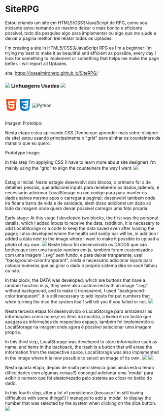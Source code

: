 # SiteRPG
Estou criando um site em HTML5/CSS3/JavaScript de RPG, como sou iniciante estou tentando ao maximo deixar o mais bonito e eficiente possivel, todo dia pesquiso algo para implementar ou algo que me ajude a deixar a pagina melhor. Irei relatar todos os Uptades.

I'm creating a site in HTML5/CSS3/JavaScript RPG as I'm a beginner I'm trying my best to make it as beautiful and efficient as possible, every day I look for something to implement or something that helps me make the page better. I will report all Uptades.

site: https://josealmironeto.github.io/SiteRPG/

### <img src="https://media4.giphy.com/media/Kfl09udXYhbjajJwEt/giphy.gif" width="45"> Linhuagens Usadas <img src="https://media4.giphy.com/media/Kfl09udXYhbjajJwEt/giphy.gif" width="45">   
</div>
  <div style="display: inline_block"><br>
  <img align="center" alt="HTML" height="40" width="40" src="https://raw.githubusercontent.com/devicons/devicon/master/icons/html5/html5-original.svg">
  <img align="center" alt="CSS" height="40" width="40" src="https://raw.githubusercontent.com/devicons/devicon/master/icons/css3/css3-original.svg">
  <img align="center" alt="Python" height="40" width="40" src="https://user-images.githubusercontent.com/97368866/149786904-6491de9e-be69-40b7-be48-e135d5ae92cf.png">
  
##
  Imagem Prototipo:
  
  Nesta etapa estou aplicando CSS (Tenho que aprender mais sobre disigner de site) estou usando principalmente o "grid" para alinhar os counteiners da manaira que eu quero.

  Prototype Image:
  
  In this step I'm applying CSS (I have to learn more about site designer) I'm mainly using the "grid" to align the counteiners the way I want.
  <img src="https://user-images.githubusercontent.com/97368866/149789289-baed8361-448f-4b78-8b97-20bf9973f4a9.png">
##
  Estagio Inicial:
  Neste estagio desenvolvi dois blocos, o primeiro foi o de detalhes pessois, que adicionei inputs para receberem os dados,(adendo, é necessario adicionar LocalStorage ou um codigo para para manter os dados salvos mesmo apos o carregar a pagina); desenvolvi tambem onde ira ficar a barra de vida e de sanidade, alem disso adicionei um dado ao lado da imagem onde quero deixar possivel carregar uma foto propria.
  
  Early stage:
  At this stage I developed two blocks, the first was the personal details, which I added inputs to receive the data, (addition, it is necessary to add LocalStorage or a code to keep the data saved even after loading the page); I also developed where the health and sanity bar will be, in addition I added a data next to the image where I want to make it possible to upload a photo of my own.
  <img src="https://user-images.githubusercontent.com/97368866/150002678-d3e0fe01-625f-478f-a208-e0a1839e6c9a.png">
   Neste bloco foi desenvolvido os DADOS que são botões que tem uma função random em js, também foram customizados com uma imagem ".svg" sem fundo, e para deixar tranparente, usei "background-color:tranparant", ainda é necessario adicionar inputs para colocar numeros que ao girar o dado o proprio sistema dira se você falhou ou não.
  
  In this block, the DATA was developed, which are buttons that have a random function in js, they were also customized with an image ".svg" without background, and to make it transparent, I used "background-color:tranparant", it is still necessary to add inputs for put numbers that when turning the dice the system itself will tell you if you failed or not.
  <img src="https://user-images.githubusercontent.com/97368866/150002681-25e70c28-9937-4c1c-8ba2-509723d968f4.png">
  
  Nesta terceira etapa foi desenvolvido o LocalStorage para armazenar as informações como nome,e os itens da mochila, a lixeira é um botão que apagara as informções do respectivo espaço, também foi implementdo o LocalStorage na imagem onde agora é possível selecionar uma imagem propria.
  
  In this third step, LocalStorage was developed to store information such as name, and items in the backpack, the trash is a button that will erase the information from the respective space, LocalStorage was also implemented in the image where it is now possible to select an image of its own.
  <img src="https://user-images.githubusercontent.com/97368866/151061305-3a47b34d-a7c0-4895-a92c-14aec2b12445.gif">
  <img src="https://user-images.githubusercontent.com/97368866/151061895-04fb8f27-739e-4f20-9902-1deed13abd3b.gif">
  
  Nesta quarta etapa, depois de muita percistencia (pois ainda estou tendo dificuldades com algumas coisas!!) consegui adicionar uma 'modal' para exibir o numero que foi aleatoriezado pelo sistema ao clicar no botão do dado.
  
  In this fourth step, after a lot of persistence (because I'm still having difficulties with some things!!) I managed to add a 'modal' to display the number that was selected by the system when clicking on the dice button.
  <img src="https://user-images.githubusercontent.com/97368866/151059770-26bdb734-ac44-450f-9256-04b339a47a97.gif">
  

